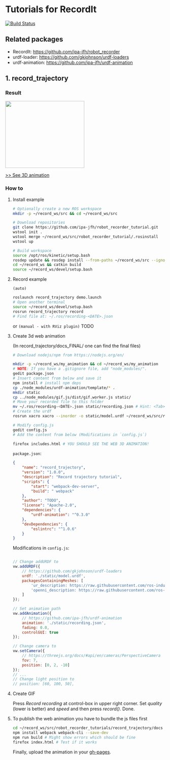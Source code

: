 # Tutorials for RecordIt

[![Build Status](https://travis-ci.org/ipa-jfh/robot_recorder_tutorials.svg?branch=master)](https://travis-ci.org/ipa-jfh/robot_recorder_tutorials)


## Related packages
- RecordIt: https://github.com/ipa-jfh/robot_recorder
- urdf-loader: https://github.com/gkjohnson/urdf-loaders
- urdf-animation: https://github.com/ipa-jfh/urdf-animation

## 1. record_trajectory
### Result
<a href="https://ipa-jfh.github.io/urdf-animation/manipulator_ur5/">
    <img src="https://user-images.githubusercontent.com/17281534/46701301-8f98ac00-cc1f-11e8-8ee1-af82548453d2.gif" width="249" height="211" >
</a>

[>> See 3D animation](https://ipa-jfh.github.io/urdf-animation/manipulator_ur5/)

### How to

1. Install example

    ```bash
    # Optionally create a new ROS workspace
    mkdir -p ~/record_ws/src && cd ~/record_ws/src

    # Download repositories
    git clone https://github.com/ipa-jfh/robot_recorder_tutorial.git
    wstool init .
    wstool merge ~/record_ws/src/robot_recorder_tutorial/.rosinstall
    wstool up

    # Build workspace
    source /opt/ros/kinetic/setup.bash
    rosdep update && rosdep install --from-paths ~/record_ws/src --ignore-src
    cd ~/record_ws && catkin build
    source ~/record_ws/devel/setup.bash
    ```
1. Record example

    `(auto)`
    ```bash
    roslaunch record_trajectory demo.launch
    # Open another terminal
    source ~/record_ws/devel/setup.bash
    rosrun record_trajectory record
    # Find file at: ~/.ros/recording-<DATE>.json
    ```
    or
    `(manual - with RViz plugin)`
    TODO
1. Create 3d web animation

    (In record_trajectory/docs_FINAL/ one can find the final files)
    ```bash
    # Download nodejs/npm from https://nodejs.org/en/

    mkdir -p ~/record_ws/my_animation && cd ~/record_ws/my_animation
    # NOTE: If you have a .gitignore file, add "node_modules/".
    gedit package.json
    # Insert content from below and save it
    npm install # install npm deps
    cp ./node_modules/urdf-animation/template/* .
    mkdir static
    cp ../node_modules/gif.js/dist/gif.worker.js static/
    # Move your recorded file to this folder
    mv ~/.ros/recording-<DATE>.json static/recording.json # Hint: <Tab> the date
    # Create the urdf
    rosrun xacro xacro --inorder -o static/model.urdf ~/record_ws/src/robot_recorder_tutorial/record_trajectory/urdf/robot.xacro

    # Modify config.js
    gedit config.js
    # Add the content from below (Modifications in `config.js`)

    firefox includes.html # YOU SHOULD SEE THE WEB 3D ANIMATION!
    ```
    `package.json`:
    ```json
    {
        "name": "record_trajectory",
        "version": "1.0.0",
        "description": "Record trajectory tutorial",
        "scripts": {
            "start": "webpack-dev-server",
            "build": " webpack"
        },
        "author": "TODO",
        "license": "Apache-2.0",
        "dependencies": {
            "urdf-animation": "^0.3.0"
        },
        "devDependencies": {
            "eslintrc": "^1.0.6"
        }
    }
    ```
    Modifications in `config.js`:
    ```js

    // Change addURDF to
    vw.addURDF({
        // https://github.com/gkjohnson/urdf-loaders
        urdf: './static/model.urdf',
        packagesContainingMeshes: [
            'ur_description: https://raw.githubusercontent.com/ros-industrial/universal_robot/kinetic-devel/ur_description',
            'openni_description: https://raw.githubusercontent.com/ros-drivers/openni_camera/indigo-devel/openni_description'
        ]
    });

    // Set animation path
    vw.addAnimation({
        // https://github.com/ipa-jfh/urdf-animation
        animation: './static/recording.json',
        fading: 0.0,
        controlGUI: true
    });

    // Change camera to
    vw.setCamera({
        // https://threejs.org/docs/#api/en/cameras/PerspectiveCamera
        fov: 7,
        position: [0, 2, -10]
    });
    // ...
    // Change light position to
    // position: [60, 100, 50],
    ```

1. Create GIF

    Press _Record recording_ at control-box in upper right corner.
    Set _quality_ (lower is better) and _speed_ and then press _record()_.
    Done.

1. To publish the web animation you have to bundle the js files first
    ```bash
    cd ~/record_ws/src/robot_recorder_tutorials/record_trajectory/docs
    npm install webpack webpack-cli --save-dev
    npm run build # Might show errors which should be fine
    firefox index.html # Test if it works
    ```
    Finally, upload the animation in your [gh-pages](https://help.github.com/articles/configuring-a-publishing-source-for-github-pages/).



